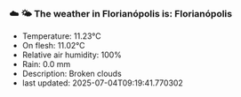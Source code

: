 ### ☁️ 🌤️  The weather in Florianópolis is: Florianópolis

- Temperature: 11.23°C
- On flesh: 11.02°C
- Relative air humidity: 100%
- Rain: 0.0 mm
- Description: Broken clouds
- last updated: 2025-07-04T09:19:41.770302
